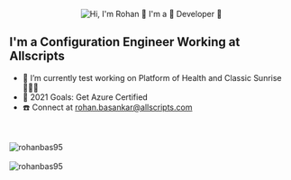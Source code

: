 <p align="center">
  <img src="https://github.com/rohanb12/rohanb12/blob/main/assets/gitprofile.gif" alt="Hi, I'm Rohan 👋 I'm a 🚀 Developer 🚀">
</p>

<!--
How to make this gif ?
I made my content with https://codesandbox.io/s/github-profile-2ijk7
Then i recorded my screen on windows OS using the xbox recorder (command is win + alt + R) i got the .mp4 file
Then i converted test test the .msp to .gif here https://convertio.co/
Then i cropped the .gif as per my need here https://ezgif.com/resize
-->


## I'm a Configuration Engineer Working at Allscripts

- 🌱 I’m currently test working on Platform of Health and Classic Sunrise  🕵🏽‍♀️
- 🥅 2021 Goals: Get Azure Certified 
- :telephone: Connect at rohan.basankar@allscripts.com

<br />
<br />

 <img src="https://github-readme-stats.vercel.app/api?username=rohanbas95&show_icons=true&count_private=true" alt="rohanbas95" />
<br />
<br />
<img src="https://github-readme-stats.vercel.app/api/top-langs/?username=rohanbas95" alt="rohanbas95" />
